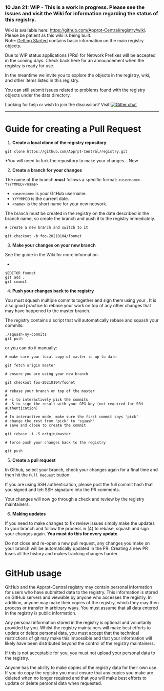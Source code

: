 ### 10 Jan 21: WIP - This is a work in progress.  Please see the Issues and visit the Wiki for information regarding the status of this registry.

Wiki is available here:  https://github.com/Apprpt-Central/registry/wiki.  Please be patient as this wiki is being built.  
Note:  [Getting Started](https://github.com/Apprpt-Central/registry/wiki/Getting-Started) contains basic information on the main registry objects.

Due to WIP status applications (PRs) for Network Prefixes will be accepted in the coming days.  Check back here for an announcement when 
the registry is ready for use.

In the meantime we invite you to explore the objects in the registry, wiki, and other items listed in this registry. 

You can still submit issues related to problems found with the registry objects under the data directory.  

Looking for help or wish to join the discussion?  Visit [![Gitter chat](https://badges.gitter.im/Apprpt-Central/registry.png)](https://gitter.im/Apprpt-Central/registry)

---

# Guide for creating a Pull Request

1.  **Create a local clone of the registry repository**

```
git clone https://github.com/Apprpt-Central/registry.git
```

*You will need to fork the repository to make your changes. .  New 

2. **Create a branch for your changes**

The name of the branch ***must*** follows a specific format:
`<username>-YYYYMMDD/<name>`
  - `<username>` is your GitHub username.
  - `YYYYMMDD` is the current date.
  - `<name>` is  the short name for your new network.

The branch must be created in the registry on the date described in the branch name, so create the branch and push it to the registry immediately.

```
# create a new branch and switch to it
   
git checkout -b foo-20210104/foonet
```

3. **Make your changes on your new branch**

See the <insert wiki link here> guide in the Wiki for more information.

 - 

```
$EDITOR foonet
git add .
git commit
```

4.  **Push your changes back to the registry**

You must squash multiple commits together and sign them using your <insert auth method type and link for info>.
It is also good practice to rebase your work on top of any other changes that may have happened to the master branch.

The registry contains a script that will automatically rebase and squash your commits:

```
./squash-my-commits
git push
```

or you can do it manually:

```
# make sure your local copy of master is up to date

git fetch origin master

# ensure you are using your new branch

git checkout foo-20210104/foonet

# rebase your branch on top of the master
#
# -i to interactively pick the commits
# -S to sign the result with your GPG key (not required for SSH authentication)
#
# In interactive mode, make sure the first commit says 'pick'
# change the rest from 'pick' to 'squash'
# save and close to create the commit

git rebase -i -S origin/master

# force push your changes back to the registry

git push
```

5. **Create a pull request**

In Github, select your branch, check your changes again for a final time and then hit the `Pull Request` button.

If you are using SSH authentication, please post the full commit hash that you signed and teh SSH signature into the PR comments.

Your changes will now go through a check and review by the registry maintainers.

6.  **Making updates**

If you need to make changes to fix review issues simply make the updates to your branch and follow the process in (4) to rebase, squash and sign your changes again.  **You must do this for every update**.

Do not close and re-open a new pull request, any changes you make on your branch will be automatically updated in the PR. Creating a new PR loses all the history and makes tracking changes harder.

# GitHub usage

GitHub and the Apprpt-Central registry may contain personal information for users who have submitted data to the registry.  This information is stored on GitHub servers and viewable by anyone who accesses the registry.   In addition, anyone may make their copies of the registry, which they may then process or transfer in arbitrary ways.  You must assume that all data entered in the registry is public information.

Any personal information stored in the registry is optional and voluntarily provided by you.  Whilst the registry maintainers will make best efforts to update or delete personal data, you must accept that the technical restrictions of git may make this impossible and that your information will likely have been distributed beyond the control of the registry maintainers.

If this is not acceptable for you, you must not upload your personal data to the registry.

Anyone has the ability to make copies of the registry data for their own use.  If you do copy the registry you must ensure that any copies you make are deleted when no longer required and that you will make best efforts to update or delete personal data when requested.

